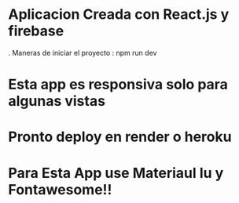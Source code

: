# Aplicacion Creada con React.js y firebase

  . Maneras de iniciar el proyecto :
          npm run dev

# Esta app es responsiva solo para algunas vistas

# Pronto deploy en render o heroku
# Para Esta App use Materiaul Iu y Fontawesome!!
